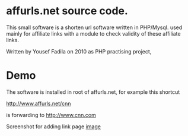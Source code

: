 affurls.net source code.
=======================

This small software is a shorten url software written in PHP/Mysql. used mainly for affiliate links with a module to check validity of these affiliate links. 

Written by Yousef Fadila on 2010 as PHP practising project, 

Demo
==================
The software is installed in root of affurls.net, for example this shortcut 

http://www.affurls.net/cnn 

is forwarding to 
http://www.cnn.com 

Screenshot for adding link page
[image][1]

  [1]: https://raw.githubusercontent.com/yousef-fadila/affurls.net/master/affurls.png
